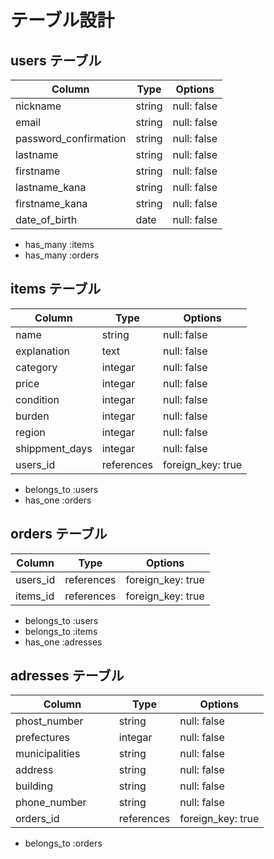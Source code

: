 # テーブル設計

## users テーブル

| Column             | Type   | Options     |
| ------------------ | ------ | ----------- |
| nickname               | string | null: false |
| email                  | string | null: false |
| password_confirmation  | string | null: false |
| lastname               | string | null: false |
| firstname              | string | null: false |
| lastname_kana          | string | null: false |
| firstname_kana         | string | null: false |
| date_of_birth          | date   | null: false |
- has_many :items
- has_many :orders

## items テーブル

| Column | Type   | Options     |
| ------ | ------ | ----------- |
| name          | string | null: false |
| explanation   | text   | null: false |
| category      | integar| null: false |
| price         | integar| null: false |
| condition     | integar| null: false |
| burden        | integar| null: false |
| region        | integar| null: false |
| shippment_days| integar| null: false |
| users_id      | references | foreign_key: true |  

- belongs_to :users
- has_one :orders
## orders テーブル

| Column | Type       | Options                        |     
| ------ | ---------- | ------------------------------ |
| users_id         | references | foreign_key: true |  
| items_id         | references | foreign_key: true |
- belongs_to :users
- belongs_to :items
- has_one :adresses
## adresses テーブル

| Column  | Type       | Options                        |
| ------- | ---------- | ------------------------------ |
| phost_number      　  | string | null: false |  
| prefectures          | integar | null: false |
| municipalities       | string | null: false |
| address              | string | null: false |  
| building             | string | null: false |
| phone_number      　　| string | null: false |  
| orders_id      　　      | references | foreign_key: true | 
- belongs_to :orders